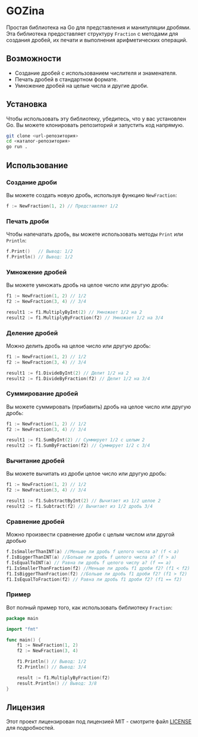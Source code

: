 # GOZina

Простая библиотека на Go для представления и манипуляции дробями. Эта библиотека предоставляет структуру `Fraction` с методами для создания дробей, их печати и выполнения арифметических операций.

## Возможности

- Создание дробей с использованием числителя и знаменателя.
- Печать дробей в стандартном формате.
- Умножение дробей на целые числа и другие дроби.

## Установка

Чтобы использовать эту библиотеку, убедитесь, что у вас установлен Go. Вы можете клонировать репозиторий и запустить код напрямую.

```bash
git clone <url-репозитория>
cd <каталог-репозитория>
go run .
```

## Использование

### Создание дроби

Вы можете создать новую дробь, используя функцию `NewFraction`:

```go
f := NewFraction(1, 2) // Представляет 1/2
```

### Печать дроби

Чтобы напечатать дробь, вы можете использовать методы `Print` или `Println`:

```go
f.Print()   // Вывод: 1/2
f.Println() // Вывод: 1/2
```

### Умножение дробей

Вы можете умножать дробь на целое число или другую дробь:

```go
f1 := NewFraction(1, 2) // 1/2
f2 := NewFraction(3, 4) // 3/4

result1 := f1.MultiplyByInt(2) // Умножает 1/2 на 2
result2 := f1.MultiplyByFraction(f2) // Умножает 1/2 на 3/4
```

### Деление дробей

Можно делить дробь на целое число или другую дробь:

```go
f1 := NewFraction(1, 2) // 1/2
f2 := NewFraction(3, 4) // 3/4

result1 := f1.DivideByInt(2) // Делит 1/2 на 2
result2 := f1.DivideByFraction(f2) // Делит 1/2 на 3/4
```

### Суммирование дробей

Вы можете суммировать (прибавить) дробь на целое число или другую дробь:

```go
f1 := NewFraction(1, 2) // 1/2
f2 := NewFraction(3, 4) // 3/4

result1 := f1.SumByInt(2) // Суммирует 1/2 с целым 2
result2 := f1.SumByFraction(f2) // Суммирует 1/2 с 3/4
```

### Вычитание дробей

Вы можете вычитать из дроби целое число или другую дробь:

```go
f1 := NewFraction(1, 2) // 1/2
f2 := NewFraction(3, 4) // 3/4

result1 := f1.SubstractByInt(2) // Вычитает из 1/2 целое 2
result2 := f1.Subtract(f2) // Вычитает из 1/2 дробь 3/4
```

### Сравнение дробей

Можно произвести сравнение дроби с целым числом или другой дробью 

```go
f.IsSmallerThanINT(a) //Меньше ли дробь f целого числа a? (f < a)
f.IsBiggerThanINT(a) //Больше ли дробь f целого числа a? (f > a)
f.IsEqualToINT(a) // Равна ли дробь f целого числу a? (f == a)
f1.IsSmallerThanFraction(f2) //Меньше ли дробь f1 дроби f2? (f1 < f2)
f1.IsBiggerThanFraction(f2) //Больше ли дробь f1 дроби f2? (f1 > f2)
f1.IsEqualToFraction(f2) // Равна ли дробь f1 дроби f2? (f1 == f2)
```

### Пример

Вот полный пример того, как использовать библиотеку `Fraction`:

```go
package main

import "fmt"

func main() {
    f1 := NewFraction(1, 2)
    f2 := NewFraction(3, 4)

    f1.Println() // Вывод: 1/2
    f2.Println() // Вывод: 3/4

    result := f1.MultiplyByFraction(f2)
    result.Println() // Вывод: 3/8
}
```

## Лицензия

Этот проект лицензирован под лицензией MIT - смотрите файл [LICENSE](LICENSE) для подробностей. 
